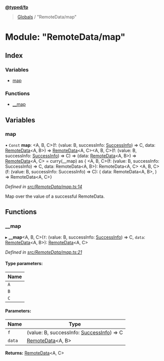 **[@typed/fp](../README.md)**

> [Globals](../globals.md) / "RemoteData/map"

# Module: "RemoteData/map"

## Index

### Variables

* [map](_remotedata_map_.md#map)

### Functions

* [\_\_map](_remotedata_map_.md#__map)

## Variables

### map

• `Const` **map**: \<A, B, C>(f: (value: B, successInfo: [SuccessInfo](_remotedata_fold_.md#successinfo)) => C, data: [RemoteData](_remotedata_remotedata_.md#remotedata)\<A, B>) => [RemoteData](_remotedata_remotedata_.md#remotedata)\<A, C>\<A, B, C>(f: (value: B, successInfo: [SuccessInfo](_remotedata_fold_.md#successinfo)) => C) => (data: [RemoteData](_remotedata_remotedata_.md#remotedata)\<A, B>) => [RemoteData](_remotedata_remotedata_.md#remotedata)\<A, C> = curry(\_\_map) as { \<A, B, C>(f: (value: B, successInfo: SuccessInfo) => C, data: RemoteData\<A, B>): RemoteData\<A, C> \<A, B, C>(f: (value: B, successInfo: SuccessInfo) => C): ( data: RemoteData\<A, B>, ) => RemoteData\<A, C>}

*Defined in [src/RemoteData/map.ts:14](https://github.com/TylorS/typed-fp/blob/41076ce/src/RemoteData/map.ts#L14)*

Map over the value of a successful RemoteData.

## Functions

### \_\_map

▸ **__map**\<A, B, C>(`f`: (value: B, successInfo: [SuccessInfo](_remotedata_fold_.md#successinfo)) => C, `data`: [RemoteData](_remotedata_remotedata_.md#remotedata)\<A, B>): [RemoteData](_remotedata_remotedata_.md#remotedata)\<A, C>

*Defined in [src/RemoteData/map.ts:21](https://github.com/TylorS/typed-fp/blob/41076ce/src/RemoteData/map.ts#L21)*

#### Type parameters:

Name |
------ |
`A` |
`B` |
`C` |

#### Parameters:

Name | Type |
------ | ------ |
`f` | (value: B, successInfo: [SuccessInfo](_remotedata_fold_.md#successinfo)) => C |
`data` | [RemoteData](_remotedata_remotedata_.md#remotedata)\<A, B> |

**Returns:** [RemoteData](_remotedata_remotedata_.md#remotedata)\<A, C>
